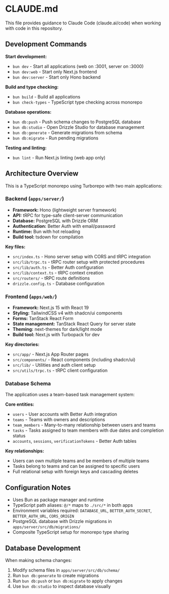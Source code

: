 # CLAUDE.md

This file provides guidance to Claude Code (claude.ai/code) when working with code in this repository.

## Development Commands

**Start development:**
- `bun dev` - Start all applications (web on :3001, server on :3000)
- `bun dev:web` - Start only Next.js frontend
- `bun dev:server` - Start only Hono backend

**Build and type checking:**
- `bun build` - Build all applications
- `bun check-types` - TypeScript type checking across monorepo

**Database operations:**
- `bun db:push` - Push schema changes to PostgreSQL database
- `bun db:studio` - Open Drizzle Studio for database management
- `bun db:generate` - Generate migrations from schema
- `bun db:migrate` - Run pending migrations

**Testing and linting:**
- `bun lint` - Run Next.js linting (web app only)

## Architecture Overview

This is a TypeScript monorepo using Turborepo with two main applications:

### Backend (`apps/server/`)
- **Framework:** Hono (lightweight server framework)
- **API:** tRPC for type-safe client-server communication
- **Database:** PostgreSQL with Drizzle ORM
- **Authentication:** Better Auth with email/password
- **Runtime:** Bun with hot reloading
- **Build tool:** tsdown for compilation

**Key files:**
- `src/index.ts` - Hono server setup with CORS and tRPC integration
- `src/lib/trpc.ts` - tRPC router setup with protected procedures
- `src/lib/auth.ts` - Better Auth configuration
- `src/lib/context.ts` - tRPC context creation
- `src/routers/` - tRPC route definitions
- `drizzle.config.ts` - Database configuration

### Frontend (`apps/web/`)
- **Framework:** Next.js 15 with React 19
- **Styling:** TailwindCSS v4 with shadcn/ui components
- **Forms:** TanStack React Form
- **State management:** TanStack React Query for server state
- **Theming:** next-themes for dark/light mode
- **Build tool:** Next.js with Turbopack for dev

**Key directories:**
- `src/app/` - Next.js App Router pages
- `src/components/` - React components (including shadcn/ui)
- `src/lib/` - Utilities and auth client setup
- `src/utils/trpc.ts` - tRPC client configuration

### Database Schema

The application uses a team-based task management system:

**Core entities:**
- `users` - User accounts with Better Auth integration
- `teams` - Teams with owners and descriptions
- `team_members` - Many-to-many relationship between users and teams
- `tasks` - Tasks assigned to team members with due dates and completion status
- `accounts`, `sessions`, `verificationTokens` - Better Auth tables

**Key relationships:**
- Users can own multiple teams and be members of multiple teams
- Tasks belong to teams and can be assigned to specific users
- Full relational setup with foreign keys and cascading deletes

## Configuration Notes

- Uses Bun as package manager and runtime
- TypeScript path aliases: `@/*` maps to `./src/*` in both apps
- Environment variables required: `DATABASE_URL`, `BETTER_AUTH_SECRET`, `BETTER_AUTH_URL`, `CORS_ORIGIN`
- PostgreSQL database with Drizzle migrations in `apps/server/src/db/migrations/`
- Composite TypeScript setup for monorepo type sharing

## Database Development

When making schema changes:
1. Modify schema files in `apps/server/src/db/schema/`
2. Run `bun db:generate` to create migrations
3. Run `bun db:push` or `bun db:migrate` to apply changes
4. Use `bun db:studio` to inspect database visually